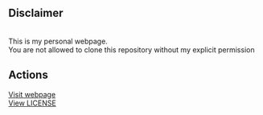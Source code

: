 <b><h2>Disclaimer</h2></b><br>
This is my personal webpage.<br>You are not allowed to clone this repository without my explicit permission

<b><h2>Actions</h2></b>
[Visit webpage](https://andronikos.dev)
<br>[View LICENSE](https://github.com/AndronikosGl/MyPwp/blob/main/LICENSE)
